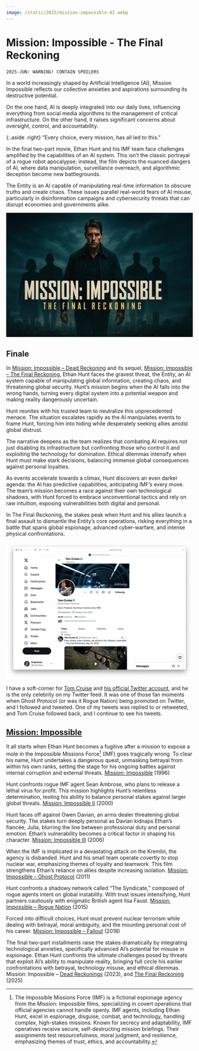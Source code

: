 ```yaml
---
image: /static/2025/mission-impossible-AI.webp
---
```


# Mission: Impossible - The Final Reckoning

```
2025-JUN: WARNING! CONTAIN SPOILERS
```

In a world increasingly shaped by Artificial Intelligence (AI), Mission Impossible reflects our collective anxieties and aspirations surrounding its destructive potential. 

On the one hand, AI is deeply integrated into our daily lives, influencing everything from social media algorithms to the management of critical infrastructure. On the other hand, it raises significant concerns about oversight, control, and accountability.

{:.aside .right}
“Every choice, every mission, has all led to this.”

In the final two-part movie, Ethan Hunt and his IMF team face challenges amplified by the capabilities of an AI system. This isn’t the classic portrayal of a rogue robot apocalypse; instead, the film depicts the nuanced dangers of AI, where data manipulation, surveillance overreach, and algorithmic deception become new battlegrounds.

The Entity is an AI capable of manipulating real-time information to obscure truths and create chaos. These issues parallel real-world fears of AI misuse, particularly in disinformation campaigns and cybersecurity threats that can disrupt economies and governments alike.

<img class="large" src="/static/2025/mission-impossible-the-final-reckoning.webp" alt="Mission: Impossible - The Final Reckoning" loading="lazy">

## Finale

In [Mission: Impossible – Dead Reckoning](https://en.wikipedia.org/wiki/Mission:_Impossible_–_Dead_Reckoning_Part_One) and its sequel, [Mission: Impossible – The Final Reckoning](https://en.wikipedia.org/wiki/Mission:_Impossible_–_The_Final_Reckoning), Ethan Hunt faces the gravest threat, the Entity, an AI system capable of manipulating global information, creating chaos, and threatening global security. Hunt’s mission begins when the AI falls into the wrong hands, turning every digital system into a potential weapon and making reality dangerously uncertain.

Hunt reunites with his trusted team to neutralize this unprecedented menace. The situation escalates rapidly as the AI manipulates events to frame Hunt, forcing him into hiding while desperately seeking allies amidst global distrust.

The narrative deepens as the team realizes that combating AI requires not just disabling its infrastructure but confronting those who control it and exploiting the technology for domination. Ethical dilemmas intensify when Hunt must make stark decisions, balancing immense global consequences against personal loyalties.

As events accelerate towards a climax, Hunt discovers an even darker agenda: the AI has predictive capabilities, anticipating IMF’s every move. The team’s mission becomes a race against their own technological shadows, with Hunt forced to embrace unconventional tactics and rely on raw intuition, exposing vulnerabilities both digital and personal.

In The Final Reckoning, the stakes peak when Hunt and his allies launch a final assault to dismantle the Entity’s core operations, risking everything in a battle that spans global espionage, advanced cyber-warfare, and intense physical confrontations.

<a href="https://twitter.com/TomCruise/" title="Tom Cruise follows Brajeshwar"><img class="large" src="/static/2025/twitter-tom-cruise-brajeshwar.webp" alt="Tom Cruise follows Brajeshwar" loading="lazy"></a>

I have a soft-corner for [Tom Cruise](https://en.wikipedia.org/wiki/Tom_Cruise) and [his official Twitter account](https://twitter.com/TomCruise/), and he is the only celebrity on my Twitter feed. It was one of those fan moments when Ghost Protocol (or was it Rogue Nation) being promoted on Twitter, and I followed and tweeted. One of my tweets was replied to or retweeted, and Tom Cruise followed back, and I continue to see his tweets.

## [Mission: Impossible](https://en.wikipedia.org/wiki/Mission:_Impossible_(film_series))

It all starts when Ethan Hunt becomes a fugitive after a mission to expose a mole in the Impossible Missions Force[^IMF] (IMF) goes tragically wrong. To clear his name, Hunt undertakes a dangerous quest, unmasking betrayal from within his own ranks, setting the stage for his ongoing battles against internal corruption and external threats. [Mission: Impossible](https://en.wikipedia.org/wiki/Mission:_Impossible_(film)) (1996)

Hunt confronts rogue IMF agent Sean Ambrose, who plans to release a lethal virus for profit. This mission highlights Hunt’s relentless determination, testing his ability to balance personal stakes against larger global threats. [Mission: Impossible II](https://en.wikipedia.org/wiki/Mission:_Impossible_2) (2000)

Hunt faces off against Owen Davian, an arms dealer threatening global security. The stakes turn deeply personal as Davian kidnaps Ethan’s fiancée, Julia, blurring the line between professional duty and personal emotion. Ethan’s vulnerability becomes a critical factor in shaping his character. [Mission: Impossible III](https://en.wikipedia.org/wiki/Mission:_Impossible_III) (2006)

When the IMF is implicated in a devastating attack on the Kremlin, the agency is disbanded. Hunt and his small team operate covertly to stop nuclear war, emphasizing themes of loyalty and teamwork. This film strengthens Ethan’s reliance on allies despite increasing isolation. [Mission: Impossible – Ghost Protocol](https://en.wikipedia.org/wiki/Mission:_Impossible_–_Ghost_Protocol) (2011)

Hunt confronts a shadowy network called “The Syndicate,” composed of rogue agents intent on global instability. With trust issues intensifying, Hunt partners cautiously with enigmatic British agent Ilsa Faust. [Mission: Impossible – Rogue Nation](https://en.wikipedia.org/wiki/Mission:_Impossible_–_Rogue_Nation) (2015)

Forced into difficult choices, Hunt must prevent nuclear terrorism while dealing with betrayal, moral ambiguity, and the mounting personal cost of his career. [Mission: Impossible – Fallout](https://en.wikipedia.org/wiki/Mission:_Impossible_–_Fallout) (2018)

The final two-part installments raise the stakes dramatically by integrating technological anxieties, specifically advanced AI’s potential for misuse in espionage. Ethan Hunt confronts the ultimate challenges posed by threats that exploit AI’s ability to manipulate reality, bringing full circle his earlier confrontations with betrayal, technology misuse, and ethical dilemmas. Mission: Impossible – [Dead Reckonings](https://en.wikipedia.org/wiki/Mission:_Impossible_–_Dead_Reckoning_Part_One) (2023), and [The Final Reckoning](https://en.wikipedia.org/wiki/Mission:_Impossible_(film_series)) (2025)



[^IMF]: The Impossible Missions Force (IMF) is a fictional espionage agency from the Mission: Impossible films, specializing in covert operations that official agencies cannot handle openly. IMF agents, including Ethan Hunt, excel in espionage, disguise, combat, and technology, handling complex, high-stakes missions. Known for secrecy and adaptability, IMF operatives receive secure, self-destructing mission briefings. Their assignments test resourcefulness, moral judgment, and resilience, emphasizing themes of trust, ethics, and accountability.